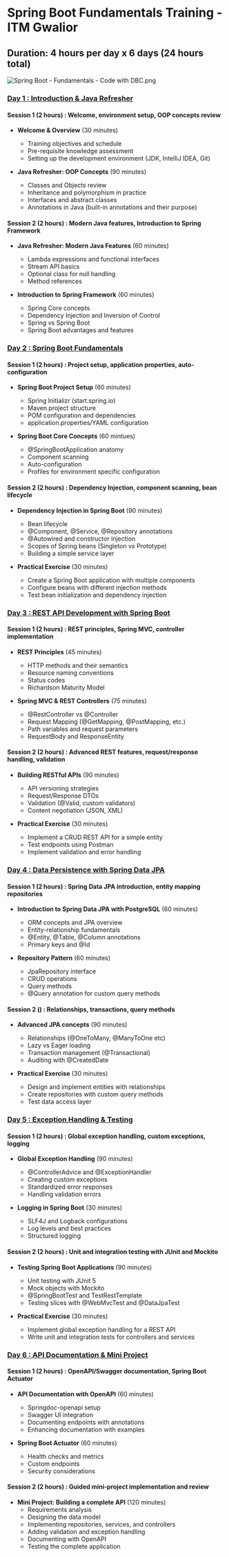 # Spring Boot Fundamentals Training - ITM Gwalior

## **Duration**: 4 hours per day x 6 days (24 hours total)

![Spring Boot - Fundamentals - Code with DBC.png](Spring%20Boot%20-%20Fundamentals%20-%20Code%20with%20DBC.png)

### [Day 1 : Introduction & Java Refresher](./notes/day-1/README.md)

#### Session 1 (2 hours) : Welcome, environment setup, OOP concepts review

* **Welcome & Overview** (30 minutes)
  * Training objectives and schedule
  * Pre-requisite knowledge assessment
  * Setting up the development environment (JDK, IntelliJ IDEA, Git)

* **Java Refresher: OOP Concepts** (90 minutes)
  * Classes and Objects review
  * Inheritance and polymorphism in practice
  * Interfaces and abstract classes
  * Annotations in Java (built-in annotations and their purpose)

#### Session 2 (2 hours) : Modern Java features, Introduction to Spring Framework

* **Java Refresher: Modern Java Features** (60 minutes)
    * Lambda expressions and functional interfaces
    * Stream API basics
    * Optional class for null handling
    * Method references

* **Introduction to Spring Framework** (60 minutes)
    * Spring Core concepts
    * Dependency Injection and Inversion of Control
    * Spring vs Spring Boot
    * Spring Boot advantages and features


### [Day 2 : Spring Boot Fundamentals](./notes/day-2/README.md)

#### Session 1 (2 hours) : Project setup, application properties, auto-configuration

* **Spring Boot Project Setup** (60 minutes)
  * Spring Initializr (start.spring.io)
  * Maven project structure
  * POM configuration and dependencies
  * application.properties/YAML configuration

* **Spring Boot Core Concepts** (60 mintues)
  * @SpringBootApplication anatomy
  * Component scanning
  * Auto-configuration
  * Profiles for environment specific configuration

#### Session 2 (2 hours) : Dependency Injection, component scanning, bean lifecycle

* **Dependency Injection in Spring Boot** (90 minutes)
  * Bean lifecycle
  * @Component, @Service, @Repository annotations
  * @Autowired and constructor injection
  * Scopes of Spring beans (Singleton vs Prototype)
  * Building a simple service layer

* **Practical Exercise** (30 minutes)
  * Create a Spring Boot application with multiple components
  * Configure beans with different injection methods
  * Test bean initialization and dependency injection


### [Day 3 : REST API Development with Spring Boot](./notes/day-3/README.md)

#### Session 1 (2 hours) : REST principles, Spring MVC, controller implementation

* **REST Principles** (45 minutes)
  * HTTP methods and their semantics
  * Resource naming conventions
  * Status codes
  * Richardson Maturity Model

* **Spring MVC & REST Controllers** (75 minutes)
  * @RestController vs @Controller
  * Request Mapping (@GetMapping, @PostMapping, etc.)
  * Path variables and request parameters
  * RequestBody and ResponseEntity

#### Session 2 (2 hours) : Advanced REST features, request/response handling, validation

* **Building RESTful APIs** (90 minutes)
  * API versioning strategies
  * Request/Response DTOs
  * Validation (@Valid, custom validators)
  * Content negotiation (JSON, XML)

* **Practical Exercise** (30 minutes)
  * Implement a CRUD REST API for a simple entity
  * Test endpoints using Postman
  * Implement validation and error handling


### [Day 4 : Data Persistence with Spring Data JPA](./notes/day-4/README.md)

#### Session 1 (2 hours) : Spring Data JPA introduction, entity mapping repositories

* **Introduction to Spring Data JPA with PostgreSQL** (60 minutes)
  * ORM concepts and JPA overview
  * Entity-relationship fundamentals
  * @Entity, @Table, @Column annotations
  * Primary keys and @Id

* **Repository Pattern** (60 minutes)
  * JpaRepository interface
  * CRUD operations
  * Query methods
  * @Query annotation for custom query methods

#### Session 2 () : Relationships, transactions, query methods

* **Advanced JPA concepts** (90 minutes)
  * Relationships (@OneToMany, @ManyToOne etc)
  * Lazy vs Eager loading
  * Transaction management (@Transactional)
  * Auditing with @CreatedDate


* **Practical Exercise** (30 minutes)
  * Design and implement entities with relationships
  * Create repositories with custom query methods
  * Test data access layer


### [Day 5 : Exception Handling & Testing](./notes/day-5/README.md)

#### Session 1 (2 hours) : Global exception handling, custom exceptions, logging

* **Global Exception Handling** (90 minutes)
  * @ControllerAdvice and @ExceptionHandler
  * Creating custom exceptions
  * Standardized error responses
  * Handling validation errors

* **Logging in Spring Boot** (30 minutes)
  * SLF4J and Logback configurations
  * Log levels and best practices
  * Structured logging

#### Session 2 (2 hours) : Unit and integration testing with JUnit and Mockito

* **Testing Spring Boot Applications** (90 minutes)
  * Unit testing with JUnit 5
  * Mock objects with Mockito
  * @SpringBootTest and TestRestTemplate
  * Testing slices with @WebMvcTest and @DataJpaTest

* **Practical Exercise** (30 minutes)
  * Implement global exception handling for a REST API
  * Write unit and integration tests for controllers and services


### [Day 6 : API Documentation & Mini Project](./notes/day-6/README.md)

#### Session 1 (2 hours) : OpenAPI/Swagger documentation, Spring Boot Actuator

* **API Documentation with OpenAPI** (60 minutes)
  * Springdoc-openapi setup
  * Swagger UI integration
  * Documenting endpoints with annotations
  * Enhancing documentation with examples

* **Spring Boot Actuator** (60 minutes)
  * Health checks and metrics
  * Custom endpoints
  * Security considerations

#### Session 2 (2 hours) : Guided mini-project implementation and review

* **Mini Project: Building a complete API** (120 minutes)
  * Requirements analysis
  * Designing the data model
  * Implementing repositories, services, and controllers
  * Adding validation and exception handling
  * Documenting with OpenAPI
  * Testing the complete application